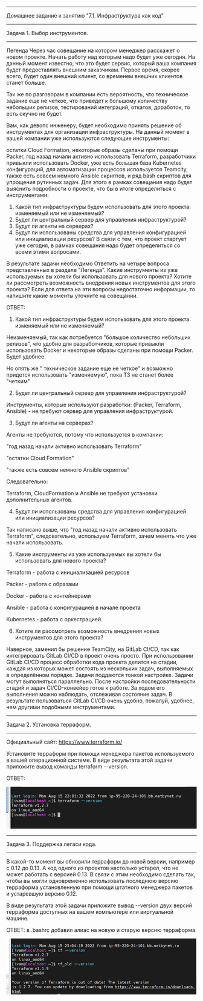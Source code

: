 __________________________________________________________________________
Домашнее задание к занятию "7.1. Инфраструктура как код"
__________________________________________________________________________


Задача 1. Выбор инструментов.
__________________________________________________________________________

Легенда
Через час совещание на котором менеджер расскажет о новом проекте. Начать работу над которым надо будет уже сегодня. На данный момент известно, что это будет сервис, который ваша компания будет предоставлять внешним заказчикам. Первое время, скорее всего, будет один внешний клиент, со временем внешних клиентов станет больше.

Так же по разговорам в компании есть вероятность, что техническое задание еще не четкое, что приведет к большому количеству небольших релизов, тестирований интеграций, откатов, доработок, то есть скучно не будет.

Вам, как девопс инженеру, будет необходимо принять решение об инструментах для организации инфраструктуры. На данный момент в вашей компании уже используются следующие инструменты:

остатки Сloud Formation,
некоторые образы сделаны при помощи Packer,
год назад начали активно использовать Terraform,
разработчики привыкли использовать Docker,
уже есть большая база Kubernetes конфигураций,
для автоматизации процессов используется Teamcity,
также есть совсем немного Ansible скриптов,
и ряд bash скриптов для упрощения рутинных задач.
Для этого в рамках совещания надо будет выяснить подробности о проекте, что бы в итоге определиться с инструментами:

1. Какой тип инфраструктуры будем использовать для этого проекта: изменяемый или не изменяемый?
2. Будет ли центральный сервер для управления инфраструктурой?
3. Будут ли агенты на серверах?
4. Будут ли использованы средства для управления конфигурацией или инициализации ресурсов?
В связи с тем, что проект стартует уже сегодня, в рамках совещания надо будет определиться со всеми этими вопросами.

В результате задачи необходимо
Ответить на четыре вопроса представленных в разделе "Легенда".
Какие инструменты из уже используемых вы хотели бы использовать для нового проекта?
Хотите ли рассмотреть возможность внедрения новых инструментов для этого проекта?
Если для ответа на эти вопросы недостаточно информации, то напишите какие моменты уточните на совещании.


ОТВЕТ: 

1. Какой тип инфраструктуры будем использовать для этого проекта: изменяемый или не изменяемый?

Неизменяемый, так как потребуется "большое количество небольших релизов", что удобно для разработчиков, которые привыкли использовать Docker и некоторые образы сделаны при помощи Packer. Будет удобнее.  

Но опять же " техническое задание еще не четкое" и возможно придется использовать "изменяемую", пока ТЗ не станет более "четким" 

2. Будет ли центральный сервер для управления инфраструктурой?

Инструменты, которые используют разработки: (Packer, Terraform, Ansible) - не требуют сервер для управления инфраструктурой. 

3. Будут ли агенты на серверах?

Агенты не требуются, потому что используется в компании: 

"год назад начали активно использовать Terraform"

"остатки Сloud Formation"

"также есть совсем немного Ansible скриптов"

Следовательно:

Terraform, CloudFormation и Ansible не требуют установки дополнительных агентов.

4. Будут ли использованы средства для управления конфигурацией или инициализации ресурсов?

Так написано выше, что "год назад начали активно использовать Terraform", следовательно, используем Terraform, зачем менять что уже начали использовать. 

5. Какие инструменты из уже используемых вы хотели бы использовать для нового проекта?

Terraform - работа с инициализацией ресурсов

Packer - работа с образами

Docker - работа с контейнерами

Ansible - работа с конфигурацией в начале проекта

Kubernetes - работа с оркестрацией.

6. Хотите ли рассмотреть возможность внедрения новых инструментов для этого проекта?

Наверное, заменил бы решение TeamCity, на GitLab CI/CD, так как интегрировать GitLab CI/CD в проект очень просто. При использовании GitLab CI/CD процесс обработки кода проекта делится на стадии, каждая из которых может состоять из нескольких задач, выполняемых в определённом порядке. Задачи поддаются тонкой настройке. Задачи могут выполняться параллельно. После настройки последовательности стадий и задач CI/CD-конвейер готов к работе. За ходом его выполнения можно наблюдать, отслеживая состояние задач. В результате пользоваться GitLab CI/CD очень удобно, пожалуй, удобнее, чем другими подобными инструментами.
__________________________________________________________________________
Задача 2. Установка терраформ.
__________________________________________________________________________

Официальный сайт: https://www.terraform.io/

Установите терраформ при помощи менеджера пакетов используемого в вашей операционной системе. В виде результата этой задачи приложите вывод команды terraform --version.

ОТВЕТ: 
 
 <img width="700" alt="2" src="https://github.com/Darkpunks/netologyProject/blob/main/second%20part/7.1/7.1-1.jpg">
 
__________________________________________________________________________
Задача 3. Поддержка легаси кода.
__________________________________________________________________________

В какой-то момент вы обновили терраформ до новой версии, например с 0.12 до 0.13. А код одного из проектов настолько устарел, что не может работать с версией 0.13. В связи с этим необходимо сделать так, чтобы вы могли одновременно использовать последнюю версию терраформа установленную при помощи штатного менеджера пакетов и устаревшую версию 0.12.

В виде результата этой задачи приложите вывод --version двух версий терраформа доступных на вашем компьютере или виртуальной машине.


ОТВЕТ: 
в .bashrc добавил алиас на новую и старую версию терраформа

<img width="700" alt="2" src="https://github.com/Darkpunks/netologyProject/blob/main/second%20part/7.1/7.2-1.jpg">

